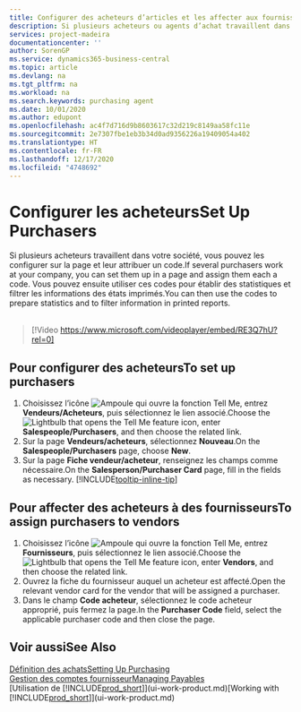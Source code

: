 ```yaml
---
title: Configurer des acheteurs d’articles et les affecter aux fournisseurs| Microsoft Docs
description: Si plusieurs acheteurs ou agents d’achat travaillent dans votre société, vous pouvez les planifier pour l’analyse statistique.
services: project-madeira
documentationcenter: ''
author: SorenGP
ms.service: dynamics365-business-central
ms.topic: article
ms.devlang: na
ms.tgt_pltfrm: na
ms.workload: na
ms.search.keywords: purchasing agent
ms.date: 10/01/2020
ms.author: edupont
ms.openlocfilehash: ac4f7d716d9b8603617c32d219c8149aa58fc11e
ms.sourcegitcommit: 2e7307fbe1eb3b34d0ad9356226a19409054a402
ms.translationtype: HT
ms.contentlocale: fr-FR
ms.lasthandoff: 12/17/2020
ms.locfileid: "4748692"
---
```

# <a name="set-up-purchasers"></a><span data-ttu-id="f7a3f-103">Configurer les acheteurs</span><span class="sxs-lookup"><span data-stu-id="f7a3f-103">Set Up Purchasers</span></span>
<span data-ttu-id="f7a3f-104">Si plusieurs acheteurs travaillent dans votre société, vous pouvez les configurer sur la page et leur attribuer un code.</span><span class="sxs-lookup"><span data-stu-id="f7a3f-104">If several purchasers work at your company, you can set them up in a page and assign them each a code.</span></span> <span data-ttu-id="f7a3f-105">Vous pouvez ensuite utiliser ces codes pour établir des statistiques et filtrer les informations des états imprimés.</span><span class="sxs-lookup"><span data-stu-id="f7a3f-105">You can then use the codes to prepare statistics and to filter information in printed reports.</span></span><br><br>  

> [!Video https://www.microsoft.com/videoplayer/embed/RE3Q7hU?rel=0]

## <a name="to-set-up-purchasers"></a><span data-ttu-id="f7a3f-106">Pour configurer des acheteurs</span><span class="sxs-lookup"><span data-stu-id="f7a3f-106">To set up purchasers</span></span>
1. <span data-ttu-id="f7a3f-107">Choisissez l’icône ![Ampoule qui ouvre la fonction Tell Me](media/ui-search/search_small.png "Dites-moi ce que vous voulez faire"), entrez **Vendeurs/Acheteurs**, puis sélectionnez le lien associé.</span><span class="sxs-lookup"><span data-stu-id="f7a3f-107">Choose the ![Lightbulb that opens the Tell Me feature](media/ui-search/search_small.png "Tell me what you want to do") icon, enter **Salespeople/Purchasers**, and then choose the related link.</span></span>
2. <span data-ttu-id="f7a3f-108">Sur la page **Vendeurs/acheteurs**, sélectionnez **Nouveau**.</span><span class="sxs-lookup"><span data-stu-id="f7a3f-108">On the **Salespeople/Purchasers** page, choose **New**.</span></span>
3. <span data-ttu-id="f7a3f-109">Sur la page **Fiche vendeur/acheteur**, renseignez les champs comme nécessaire.</span><span class="sxs-lookup"><span data-stu-id="f7a3f-109">On the **Salesperson/Purchaser Card** page, fill in the fields as necessary.</span></span> [!INCLUDE[tooltip-inline-tip](includes/tooltip-inline-tip_md.md)]

## <a name="to-assign-purchasers-to-vendors"></a><span data-ttu-id="f7a3f-110">Pour affecter des acheteurs à des fournisseurs</span><span class="sxs-lookup"><span data-stu-id="f7a3f-110">To assign purchasers to vendors</span></span>
1. <span data-ttu-id="f7a3f-111">Choisissez l’icône ![Ampoule qui ouvre la fonction Tell Me](media/ui-search/search_small.png "Dites-moi ce que vous voulez faire"), entrez **Fournisseurs**, puis sélectionnez le lien associé.</span><span class="sxs-lookup"><span data-stu-id="f7a3f-111">Choose the ![Lightbulb that opens the Tell Me feature](media/ui-search/search_small.png "Tell me what you want to do") icon, enter **Vendors**, and then choose the related link.</span></span>
2. <span data-ttu-id="f7a3f-112">Ouvrez la fiche du fournisseur auquel un acheteur est affecté.</span><span class="sxs-lookup"><span data-stu-id="f7a3f-112">Open the relevant vendor card for the vendor that will be assigned a purchaser.</span></span>
3. <span data-ttu-id="f7a3f-113">Dans le champ **Code acheteur**, sélectionnez le code acheteur approprié, puis fermez la page.</span><span class="sxs-lookup"><span data-stu-id="f7a3f-113">In the **Purchaser Code** field, select the applicable purchaser code and then close the page.</span></span>

## <a name="see-also"></a><span data-ttu-id="f7a3f-114">Voir aussi</span><span class="sxs-lookup"><span data-stu-id="f7a3f-114">See Also</span></span>
[<span data-ttu-id="f7a3f-115">Définition des achats</span><span class="sxs-lookup"><span data-stu-id="f7a3f-115">Setting Up Purchasing</span></span>](purchasing-setup-purchasing.md)  
[<span data-ttu-id="f7a3f-116">Gestion des comptes fournisseur</span><span class="sxs-lookup"><span data-stu-id="f7a3f-116">Managing Payables</span></span>](payables-manage-payables.md)  
<span data-ttu-id="f7a3f-117">[Utilisation de [!INCLUDE[prod_short](includes/prod_short.md)]](ui-work-product.md)</span><span class="sxs-lookup"><span data-stu-id="f7a3f-117">[Working with [!INCLUDE[prod_short](includes/prod_short.md)]](ui-work-product.md)</span></span>
